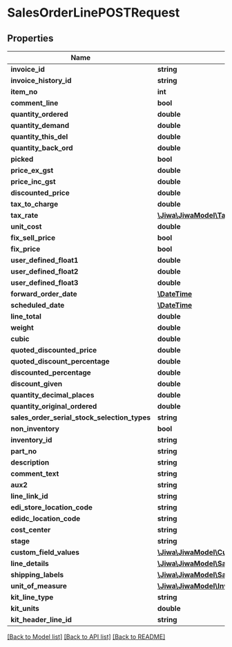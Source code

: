 # SalesOrderLinePOSTRequest

## Properties
Name | Type | Description | Notes
------------ | ------------- | ------------- | -------------
**invoice_id** | **string** |  | [optional] 
**invoice_history_id** | **string** |  | [optional] 
**item_no** | **int** |  | [optional] 
**comment_line** | **bool** |  | [optional] 
**quantity_ordered** | **double** |  | [optional] 
**quantity_demand** | **double** |  | [optional] 
**quantity_this_del** | **double** |  | [optional] 
**quantity_back_ord** | **double** |  | [optional] 
**picked** | **bool** |  | [optional] 
**price_ex_gst** | **double** |  | [optional] 
**price_inc_gst** | **double** |  | [optional] 
**discounted_price** | **double** |  | [optional] 
**tax_to_charge** | **double** |  | [optional] 
**tax_rate** | [**\Jiwa\JiwaModel\TaxRate**](TaxRate.md) |  | [optional] 
**unit_cost** | **double** |  | [optional] 
**fix_sell_price** | **bool** |  | [optional] 
**fix_price** | **bool** |  | [optional] 
**user_defined_float1** | **double** |  | [optional] 
**user_defined_float2** | **double** |  | [optional] 
**user_defined_float3** | **double** |  | [optional] 
**forward_order_date** | [**\DateTime**](\DateTime.md) |  | [optional] 
**scheduled_date** | [**\DateTime**](\DateTime.md) |  | [optional] 
**line_total** | **double** |  | [optional] 
**weight** | **double** |  | [optional] 
**cubic** | **double** |  | [optional] 
**quoted_discounted_price** | **double** |  | [optional] 
**quoted_discount_percentage** | **double** |  | [optional] 
**discounted_percentage** | **double** |  | [optional] 
**discount_given** | **double** |  | [optional] 
**quantity_decimal_places** | **double** |  | [optional] 
**quantity_original_ordered** | **double** |  | [optional] 
**sales_order_serial_stock_selection_types** | **string** |  | [optional] 
**non_inventory** | **bool** |  | [optional] 
**inventory_id** | **string** |  | [optional] 
**part_no** | **string** |  | [optional] 
**description** | **string** |  | [optional] 
**comment_text** | **string** |  | [optional] 
**aux2** | **string** |  | [optional] 
**line_link_id** | **string** |  | [optional] 
**edi_store_location_code** | **string** |  | [optional] 
**edidc_location_code** | **string** |  | [optional] 
**cost_center** | **string** |  | [optional] 
**stage** | **string** |  | [optional] 
**custom_field_values** | [**\Jiwa\JiwaModel\CustomFieldValue[]**](CustomFieldValue.md) |  | [optional] 
**line_details** | [**\Jiwa\JiwaModel\SalesOrderLineDetail[]**](SalesOrderLineDetail.md) |  | [optional] 
**shipping_labels** | [**\Jiwa\JiwaModel\SalesOrderShippingLabel[]**](SalesOrderShippingLabel.md) |  | [optional] 
**unit_of_measure** | [**\Jiwa\JiwaModel\InventoryUnitOfMeasure**](InventoryUnitOfMeasure.md) |  | [optional] 
**kit_line_type** | **string** |  | [optional] 
**kit_units** | **double** |  | [optional] 
**kit_header_line_id** | **string** |  | [optional] 

[[Back to Model list]](../README.md#documentation-for-models) [[Back to API list]](../README.md#documentation-for-api-endpoints) [[Back to README]](../README.md)


